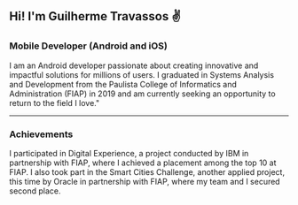 ## Hi! I'm Guilherme Travassos ✌️

### Mobile Developer (Android and iOS) ###

I am an Android developer passionate about creating innovative and impactful solutions for millions of users. I graduated in Systems Analysis and Development from the Paulista College of Informatics and Administration (FIAP) in 2019 and am currently seeking an opportunity to return to the field I love."

---

### Achievements ###
I participated in Digital Experience, a project conducted by IBM in partnership with FIAP, where I achieved a placement among the top 10 at FIAP. I also took part in the Smart Cities Challenge, another applied project, this time by Oracle in partnership with FIAP, where my team and I secured second place.





<!--
**Balzary/Balzary** is a ✨ _special_ ✨ repository because its `README.md` (this file) appears on your GitHub profile.

Here are some ideas to get you started:

- 🔭 I’m currently working on ...
- 🌱 I’m currently learning ...
- 👯 I’m looking to collaborate on ...
- 🤔 I’m looking for help with ...
- 💬 Ask me about ...
- 📫 How to reach me: ...
- 😄 Pronouns: ...
- ⚡ Fun fact: ...
-->
